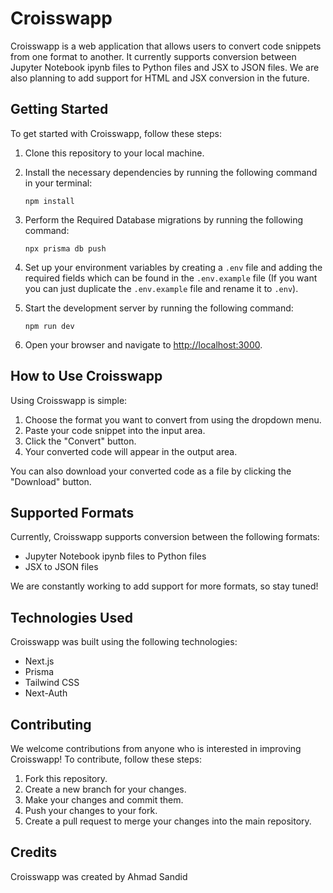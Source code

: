 # Croisswapp

Croisswapp is a web application that allows users to convert code snippets from one format to another. It currently supports conversion between Jupyter Notebook ipynb files to Python files and JSX to JSON files. We are also planning to add support for HTML and JSX conversion in the future.

## Getting Started

To get started with Croisswapp, follow these steps:

1. Clone this repository to your local machine.
2. Install the necessary dependencies by running the following command in your terminal:

   ```
   npm install
   ```

3. Perform the Required Database migrations by running the following command:

   ```
   npx prisma db push
   ```

4. Set up your environment variables by creating a `.env` file and adding the required fields which can be found in the `.env.example` file (If you want you can just duplicate the `.env.example` file and rename it to `.env`).

5. Start the development server by running the following command:

   ```
   npm run dev
   ```

6. Open your browser and navigate to [http://localhost:3000](http://localhost:3000).

## How to Use Croisswapp

Using Croisswapp is simple:

1. Choose the format you want to convert from using the dropdown menu.
2. Paste your code snippet into the input area.
3. Click the "Convert" button.
4. Your converted code will appear in the output area.

You can also download your converted code as a file by clicking the "Download" button.

## Supported Formats

Currently, Croisswapp supports conversion between the following formats:

- Jupyter Notebook ipynb files to Python files
- JSX to JSON files

We are constantly working to add support for more formats, so stay tuned!

## Technologies Used

Croisswapp was built using the following technologies:

- Next.js
- Prisma
- Tailwind CSS
- Next-Auth

## Contributing

We welcome contributions from anyone who is interested in improving Croisswapp! To contribute, follow these steps:

1. Fork this repository.
2. Create a new branch for your changes.
3. Make your changes and commit them.
4. Push your changes to your fork.
5. Create a pull request to merge your changes into the main repository.

## Credits

Croisswapp was created by Ahmad Sandid
